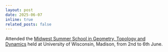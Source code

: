 ```yaml
---
layout: post
date: 2025-06-07
inline: true
related_posts: false
---
```


Attended the [Midwest Summer School in Geometry, Topology and Dynamics](https://dynamicsrtg.math.wisc.edu/midwest-summer-school-in-geometry-topology-and-dynamics/) held at University of Wisconsin, Madison, from 2nd to 6th June.
